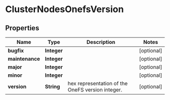 
# ClusterNodesOnefsVersion

## Properties
Name | Type | Description | Notes
------------ | ------------- | ------------- | -------------
**bugfix** | **Integer** |  |  [optional]
**maintenance** | **Integer** |  |  [optional]
**major** | **Integer** |  |  [optional]
**minor** | **Integer** |  |  [optional]
**version** | **String** | hex representation of the OneFS version integer. |  [optional]




